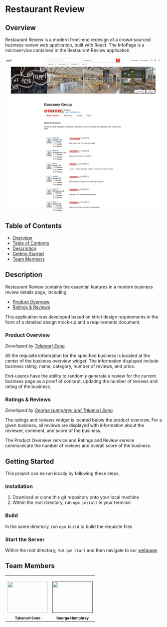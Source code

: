 # Restaurant Review <!-- omit in TOC -->

## Overview

Restaurant Review is a modern front-end redesign of a crowd-sourced business review  web application, built with React. The InfoPage is a microservice contained in the Restaurant Review application. 

![Overall Page](<README public/Overall App.png>)

## Table of Contents

- [Overview](#overview)
- [Table of Contents](#table-of-contents)
- [Description](#description)
- [Getting Started](#getting-started)
- [Team Members](#team-members)

## Description

Restaurant Review contains the essential features in a modern business review details page, including:

- [Product Overview](#product-overview)
- [Ratings & Reviews](#ratings-&-reviews)

This application was developed based on strict design requirements in the form of a detailed design mock-up and a requirements document.

<!-- omit in TOC -->

### Product Overview

_Developed by [Takanori Sono](#team-members)_

All the requisite infomration for the specified business is located at the center of the business overview widget. The information displayed include business rating, name, category, number of reviews, and price.  

End-useres have the ability to randomly generate a review for the current business page as a proof of concept, updating the number of reviews and rating of the business.  

<!-- omit in TOC -->

### Ratings & Reviews

_Developed by [George Humphrey and Takanori Sono](#team-members)_

The ratings and reviews widget is located below the product overview. For a given business, all reviews are displayed with information about the reviewer, comment, and score of the business. 

The Product Overview service and Ratings and Review service communicate the number of reviews and overall score of the business.

## Getting Started

This project can be run locally by following these steps.

### Installation <!-- omit in TOC -->

1. Download or clone this git repository onto your local machine
2. Within the root directory, run `npm install` in your terminal

### Build <!-- omit in TOC -->

In the same directory, run `npm build` to build the requisite files

### Start the Server <!-- omit in TOC -->

Within the root directory, run `npm start` and then navigate to our [webpage](http://localhost:3000)

## Team Members

<!-- ALL-CONTRIBUTORS-LIST:START - Do not remove or modify this section -->
<!-- prettier-ignore-start -->
<!-- markdownlint-disable -->
<table>
  <tr>
    <td align="center"><br/><a href="https://github.com/taktaktaka"><img src="https://live.staticflickr.com/8104/8525230481_ff0e205732_b.jpg" width="130px;" height="100px;" alt=""/><br /><sub><b>Takanori Sono</b></sub></a></td>
    <td align="center"><br/><a href=""><img src="https://live.staticflickr.com/5220/5462177379_3da3eb5fe1_b.jpg" width="130px;" height="100px;" alt=""/><br /><sub><b>George Humphrey</b></sub></a></td>
  </tr>
</table>

<!-- markdownlint-enable -->
<!-- prettier-ignore-end -->

<!-- ALL-CONTRIBUTORS-LIST:END -->
